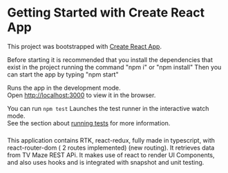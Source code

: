 # Getting Started with Create React App

This project was bootstrapped with [Create React App](https://github.com/facebook/create-react-app).

Before starting it is recommended that you install the dependencies that exist in the project running the command "npm i" or "npm install"
Then you can start the app by typing "npm start"

Runs the app in the development mode.\
Open [http://localhost:3000](http://localhost:3000) to view it in the browser.

You can run `npm test`
Launches the test runner in the interactive watch mode.\
See the section about [running tests](https://facebook.github.io/create-react-app/docs/running-tests) for more information.


###
This application contains RTK, react-redux, fully made in typescript, with react-router-dom ( 2 routes implemented) (new routing).
It retrieves data from TV Maze REST APi.
It makes use of react to render UI Components, and also uses hooks and is integrated with snapshot and unit testing.
